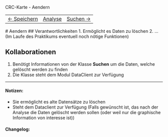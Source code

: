 CRC-Karte - Aendern
<table>
<tbody>
  <tr>
    <td>
        <a href='crc-Speichern.md'>
            ← Speichern
        </a>
    </td>
    <td>
        <a href='README.md'>
            Analyse
        </a>
    </td>
    <td>
        <a href='crc-Suchen.md'>
            Suchen →
        </a>
    </td>
  </tr>
</tbody>
</table>
# Aendern
## Verantwortlichkeiten
<!-- Wissen, welches verwaltet und angeboten wird, Aktion die angeboten werden, öffentliche Leistung -->
<!-- "Walkthrough" -> Szenarien zur Anwendung des Systems -->
<!-- Nichts, was eine andere Klasse machen könnte -->
<!-- Die Sachen die die Klasse macht -> keiner anderen Klasse geben -->
<!-- zentrale Verantwortlichkeiten vs verteilt -->
1. Ermöglicht es Daten zu löschen
2. ... (Im Laufe des Praktikums eventuell noch nötige Funktionen)

## Kollaborationen
<!-- Kann die Klasse die Verantwortlichkeiten selbstädnig erfüllen? Was benötigt sie von welcher Klasse? -->
<!-- Was weiß die Klasse? Welche anderen Klassen benötigen die Informationen? -->
1. Benötigt Informationen von der Klasse **Suchen** um die Daten, welche gelöscht werden zu finden
2. Die Klasse steht dem Modul DataClient zur Verfügung

---
#### Notizen:
<!-- Hier Notizen zum Denkprozess, Hintergrundgedanken, Klarstellungen hinzufügen  -->
- Sie ermöglicht es alte Datensätze zu löschen
- Steht dem Dataclient zur Verfügung (Falls gewünscht ist, das nach der Analyse die Daten gelöscht werden sollen (oder weil nur die graphische Information von interesse ist))

#### Changelog:
<!-- Hier eventuelle Abänderungen dokumentieren -->
